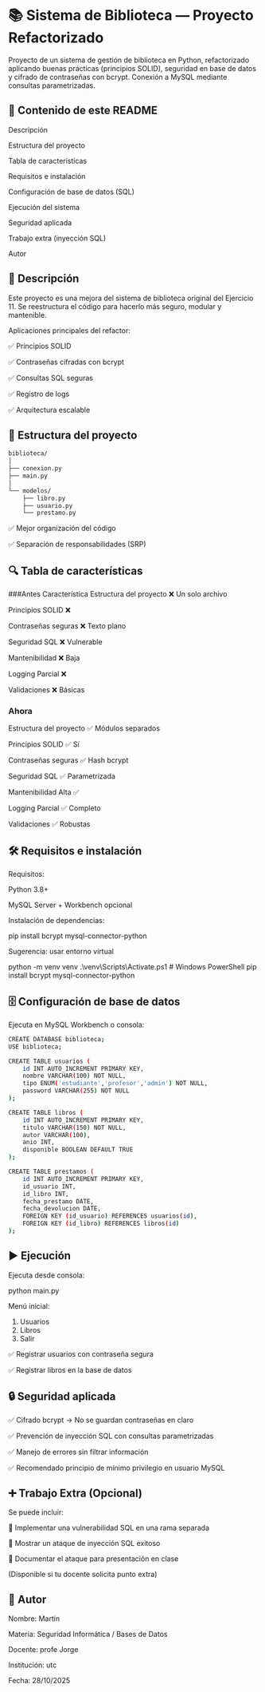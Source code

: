 # 📚 Sistema de Biblioteca — Proyecto Refactorizado

Proyecto de un sistema de gestión de biblioteca en Python, refactorizado aplicando buenas prácticas (principios SOLID), seguridad en base de datos y cifrado de contraseñas con bcrypt. Conexión a MySQL mediante consultas parametrizadas.

## 📌 Contenido de este README

Descripción

Estructura del proyecto

Tabla de características

Requisitos e instalación

Configuración de base de datos (SQL)

Ejecución del sistema

Seguridad aplicada

Trabajo extra (inyección SQL)

Autor

## 📝 Descripción

Este proyecto es una mejora del sistema de biblioteca original del Ejercicio 11.
Se reestructura el código para hacerlo más seguro, modular y mantenible.

Aplicaciones principales del refactor:

✅ Principios SOLID

✅ Contraseñas cifradas con bcrypt

✅ Consultas SQL seguras

✅ Registro de logs

✅ Arquitectura escalable

## 📂 Estructura del proyecto
``` bash
biblioteca/
│
├── conexion.py
├── main.py
│
└── modelos/
    ├── libro.py
    ├── usuario.py
    └── prestamo.py
```

✅ Mejor organización del código

✅ Separación de responsabilidades (SRP)

## 🔍 Tabla de características
###Antes
Característica
Estructura del proyecto	❌ Un solo archivo	

Principios SOLID	❌	

Contraseñas seguras	❌ Texto plano	

Seguridad SQL	❌ Vulnerable	

Mantenibilidad	❌	Baja	

Logging	Parcial	❌	

Validaciones	❌	Básicas	

### Ahora
Estructura del proyecto ✅ Módulos separados

Principios SOLID ✅ Sí

Contraseñas seguras ✅ Hash bcrypt

Seguridad SQL ✅ Parametrizada

Mantenibilidad Alta ✅

Logging	Parcial ✅ Completo

Validaciones ✅ Robustas
## 🛠 Requisitos e instalación

Requisitos:

Python 3.8+

MySQL Server + Workbench opcional

Instalación de dependencias:

pip install bcrypt mysql-connector-python


Sugerencia: usar entorno virtual

python -m venv venv
.\venv\Scripts\Activate.ps1    # Windows PowerShell
pip install bcrypt mysql-connector-python

## 🗄️ Configuración de base de datos

Ejecuta en MySQL Workbench o consola:
``` bash
CREATE DATABASE biblioteca;
USE biblioteca;

CREATE TABLE usuarios (
    id INT AUTO_INCREMENT PRIMARY KEY,
    nombre VARCHAR(100) NOT NULL,
    tipo ENUM('estudiante','profesor','admin') NOT NULL,
    password VARCHAR(255) NOT NULL
);

CREATE TABLE libros (
    id INT AUTO_INCREMENT PRIMARY KEY,
    titulo VARCHAR(150) NOT NULL,
    autor VARCHAR(100),
    anio INT,
    disponible BOOLEAN DEFAULT TRUE
);

CREATE TABLE prestamos (
    id INT AUTO_INCREMENT PRIMARY KEY,
    id_usuario INT,
    id_libro INT,
    fecha_prestamo DATE,
    fecha_devolucion DATE,
    FOREIGN KEY (id_usuario) REFERENCES usuarios(id),
    FOREIGN KEY (id_libro) REFERENCES libros(id)
);
```
## ▶️ Ejecución

Ejecuta desde consola:

python main.py


Menú inicial:

1. Usuarios
2. Libros
3. Salir


✅ Registrar usuarios con contraseña segura

✅ Registrar libros en la base de datos

## 🔒 Seguridad aplicada

✅ Cifrado bcrypt → No se guardan contraseñas en claro

✅ Prevención de inyección SQL con consultas parametrizadas

✅ Manejo de errores sin filtrar información

✅ Recomendado principio de mínimo privilegio en usuario MySQL

## ➕ Trabajo Extra (Opcional)

Se puede incluir:

📌 Implementar una vulnerabilidad SQL en una rama separada

📌 Mostrar un ataque de inyección SQL exitoso

📌 Documentar el ataque para presentación en clase

(Disponible si tu docente solicita punto extra)

## 👤 Autor

Nombre: Martin

Materia: Seguridad Informática / Bases de Datos

Docente: profe Jorge

Institución: utc

Fecha: 28/10/2025
